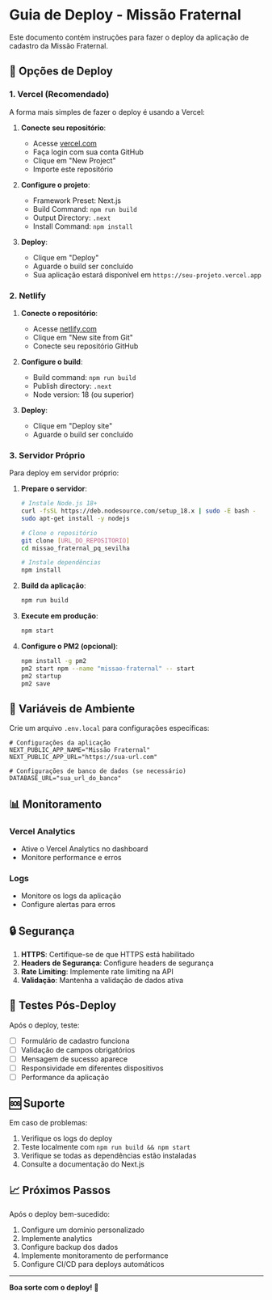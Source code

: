 # Guia de Deploy - Missão Fraternal

Este documento contém instruções para fazer o deploy da aplicação de cadastro da Missão Fraternal.

## 🚀 Opções de Deploy

### 1. Vercel (Recomendado)

A forma mais simples de fazer o deploy é usando a Vercel:

1. **Conecte seu repositório**:
   - Acesse [vercel.com](https://vercel.com)
   - Faça login com sua conta GitHub
   - Clique em "New Project"
   - Importe este repositório

2. **Configure o projeto**:
   - Framework Preset: Next.js
   - Build Command: `npm run build`
   - Output Directory: `.next`
   - Install Command: `npm install`

3. **Deploy**:
   - Clique em "Deploy"
   - Aguarde o build ser concluído
   - Sua aplicação estará disponível em `https://seu-projeto.vercel.app`

### 2. Netlify

1. **Conecte o repositório**:
   - Acesse [netlify.com](https://netlify.com)
   - Clique em "New site from Git"
   - Conecte seu repositório GitHub

2. **Configure o build**:
   - Build command: `npm run build`
   - Publish directory: `.next`
   - Node version: 18 (ou superior)

3. **Deploy**:
   - Clique em "Deploy site"
   - Aguarde o build ser concluído

### 3. Servidor Próprio

Para deploy em servidor próprio:

1. **Prepare o servidor**:
   ```bash
   # Instale Node.js 18+
   curl -fsSL https://deb.nodesource.com/setup_18.x | sudo -E bash -
   sudo apt-get install -y nodejs
   
   # Clone o repositório
   git clone [URL_DO_REPOSITORIO]
   cd missao_fraternal_pq_sevilha
   
   # Instale dependências
   npm install
   ```

2. **Build da aplicação**:
   ```bash
   npm run build
   ```

3. **Execute em produção**:
   ```bash
   npm start
   ```

4. **Configure o PM2 (opcional)**:
   ```bash
   npm install -g pm2
   pm2 start npm --name "missao-fraternal" -- start
   pm2 startup
   pm2 save
   ```

## 🔧 Variáveis de Ambiente

Crie um arquivo `.env.local` para configurações específicas:

```env
# Configurações da aplicação
NEXT_PUBLIC_APP_NAME="Missão Fraternal"
NEXT_PUBLIC_APP_URL="https://sua-url.com"

# Configurações de banco de dados (se necessário)
DATABASE_URL="sua_url_do_banco"
```

## 📊 Monitoramento

### Vercel Analytics
- Ative o Vercel Analytics no dashboard
- Monitore performance e erros

### Logs
- Monitore os logs da aplicação
- Configure alertas para erros

## 🔒 Segurança

1. **HTTPS**: Certifique-se de que HTTPS está habilitado
2. **Headers de Segurança**: Configure headers de segurança
3. **Rate Limiting**: Implemente rate limiting na API
4. **Validação**: Mantenha a validação de dados ativa

## 📱 Testes Pós-Deploy

Após o deploy, teste:

- [ ] Formulário de cadastro funciona
- [ ] Validação de campos obrigatórios
- [ ] Mensagem de sucesso aparece
- [ ] Responsividade em diferentes dispositivos
- [ ] Performance da aplicação

## 🆘 Suporte

Em caso de problemas:

1. Verifique os logs do deploy
2. Teste localmente com `npm run build && npm start`
3. Verifique se todas as dependências estão instaladas
4. Consulte a documentação do Next.js

## 📈 Próximos Passos

Após o deploy bem-sucedido:

1. Configure um domínio personalizado
2. Implemente analytics
3. Configure backup dos dados
4. Implemente monitoramento de performance
5. Configure CI/CD para deploys automáticos

---

**Boa sorte com o deploy! 🎉**

